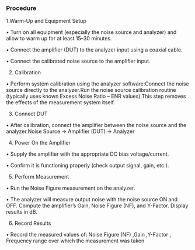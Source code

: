 ### Procedure

1.Warm-Up and Equipment Setup

• Turn on all equipment (especially the noise source and analyzer) and allow to warm up for at least 15–30 minutes.

• Connect the amplifier (DUT) to the analyzer input using a coaxial cable.

• Connect the calibrated noise source to the amplifier input.


2. Calibration

• Perform system calibration using the analyzer software:Connect the noise source directly to the analyzer.Run the noise source calibration routine (typically uses known Excess Noise Ratio – ENR values).This step removes the effects of the measurement system itself.


3. Connect DUT

• After calibration, connect the amplifier between the noise source and the analyzer.Noise Source → Amplifier (DUT) → Analyzer


4. Power On the Amplifier

• Supply the amplifier with the appropriate DC bias voltage/current.

• Confirm it is functioning properly (check output signal, gain, etc.).


5. Perform Measurement

• Run the Noise Figure measurement on the analyzer.

• The analyzer will measure output noise with the noise source ON and OFF. Compute the amplifier’s Gain, Noise Figure (NF), 
and Y-Factor. Display results in dB.


6. Record Results

• Record the measured values of: Noise Figure (NF) ,Gain ,Y-Factor , Frequency range over which the measurement was taken
